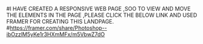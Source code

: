 #I HAVE CREATED A RESPONSIVE WEB PAGE ,SOO TO VIEW AND MOVE THE ELEMENTS IN THE PAGE ,PLEASE CLICK THE BELOW LINK AND USED FRAMER FOR CREATING THIS LANDPAGE. #https://framer.com/share/Photoshop--ibOzzlM5yKe1r3HXmMFx/m5VbwZ7dO
